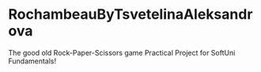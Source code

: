 # RochambeauByTsvetelinaAleksandrova
The good old Rock-Paper-Scissors game
Practical Project for SoftUni Fundamentals!
